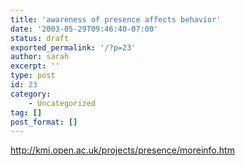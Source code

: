 ```yaml
---
title: 'awareness of presence affects behavior'
date: '2003-05-29T09:46:40-07:00'
status: draft
exported_permalink: '/?p=23'
author: sarah
excerpt: ''
type: post
id: 23
category:
    - Uncategorized
tag: []
post_format: []
---
```

http://kmi.open.ac.uk/projects/presence/moreinfo.htm